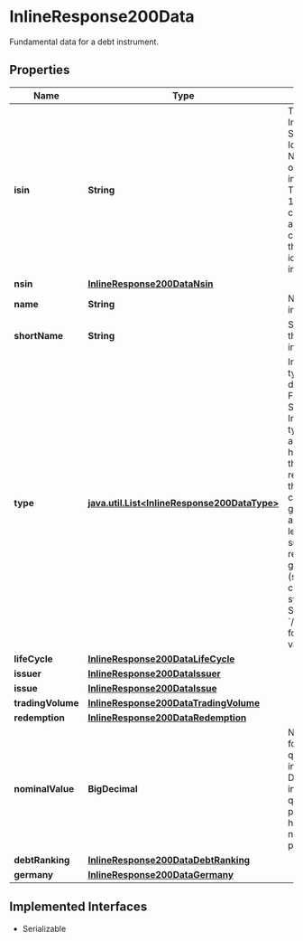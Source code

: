 

# InlineResponse200Data

Fundamental data for a debt instrument.

## Properties

Name | Type | Description | Notes
------------ | ------------- | ------------- | -------------
**isin** | **String** | The International Securities Identification Number (ISIN) of the instrument. The ISIN is a 12-character code of digits and upper-case letters that uniquely identifies an instrument. |  [optional]
**nsin** | [**InlineResponse200DataNsin**](InlineResponse200DataNsin.md) |  |  [optional]
**name** | **String** | Name of the instrument. |  [optional]
**shortName** | **String** | Short name of the instrument. |  [optional]
**type** | [**java.util.List&lt;InlineResponse200DataType&gt;**](InlineResponse200DataType.md) | Instrument type as defined by FactSet Digital Solutions. Instrument types are arranged in a hierarchy, with the first level representing the most coarse granularity and further levels successively refining the granularity (see MDG category system 18). See endpoint &#x60;/category/get&#x60; for possible values. |  [optional]
**lifeCycle** | [**InlineResponse200DataLifeCycle**](InlineResponse200DataLifeCycle.md) |  |  [optional]
**issuer** | [**InlineResponse200DataIssuer**](InlineResponse200DataIssuer.md) |  |  [optional]
**issue** | [**InlineResponse200DataIssue**](InlineResponse200DataIssue.md) |  |  [optional]
**tradingVolume** | [**InlineResponse200DataTradingVolume**](InlineResponse200DataTradingVolume.md) |  |  [optional]
**redemption** | [**InlineResponse200DataRedemption**](InlineResponse200DataRedemption.md) |  |  [optional]
**nominalValue** | **BigDecimal** | Nominal value for per-unit quoted debt instruments. Debt instruments quoted in percent do not have a nominal value per se. |  [optional]
**debtRanking** | [**InlineResponse200DataDebtRanking**](InlineResponse200DataDebtRanking.md) |  |  [optional]
**germany** | [**InlineResponse200DataGermany**](InlineResponse200DataGermany.md) |  |  [optional]


## Implemented Interfaces

* Serializable


